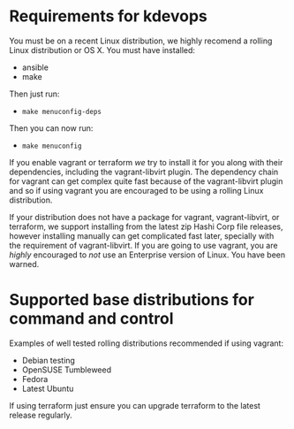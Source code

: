 # Requirements for kdevops

You must be on a recent Linux distribution, we highly recomend a rolling
Linux distribution or OS X. You must have installed:

  * ansible
  * make

Then just run:

  * `make menuconfig-deps`

Then you can now run:

  * `make menuconfig`

If you enable vagrant or terraform *we* try to install it for you along with
their dependencies, including the vagrant-libvirt plugin. The dependency chain
for vagrant can get complex quite fast because of the vagrant-libvirt plugin
and so if using vagrant you are encouraged to be using a rolling Linux
distribution.

If your distribution does not have a package for vagrant, vagrant-libvirt, or
terraform, we support installing from the latest zip Hashi Corp file releases,
however installing manually can get complicated fast later, specially with
the requirement of vagrant-libvirt. If you are going to use vagrant, you
are *highly* encouraged to *not* use an Enterprise version of Linux. You have
been warned.

# Supported base distributions for command and control

Examples of well tested rolling distributions recommended if using vagrant:

  * Debian testing
  * OpenSUSE Tumbleweed
  * Fedora
  * Latest Ubuntu

If using terraform just ensure you can upgrade terraform to the latest release
regularly.
